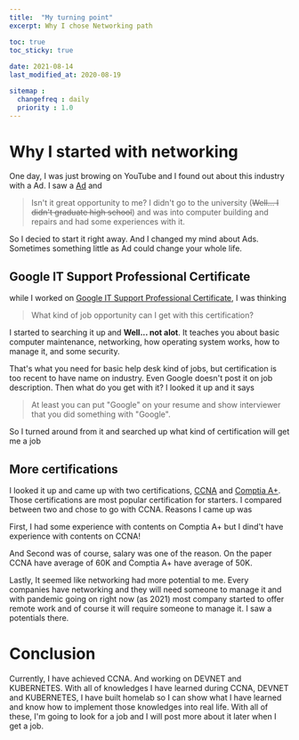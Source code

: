 ```yaml
---
title:  "My turning point"
excerpt: Why I chose Networking path

toc: true
toc_sticky: true
 
date: 2021-08-14
last_modified_at: 2020-08-19

sitemap :
  changefreq : daily
  priority : 1.0
---
```



# Why I started with networking
One day, I was just browing on YouTube and I found out about this industry with a Ad. I saw a [Ad](https://youtu.be/VMcvOVTXAZc) and

>Isn't it great opportunity to me? I didn't go to the university (<del>Well... I didn't graduate high school</del>) and was into computer building and repairs and had some experiences with it.

So I decied to start it right away. And I changed my mind about Ads. Sometimes something little as Ad could change your whole life.


## Google IT Support Professional Certificate
while I worked on [Google IT Support Professional Certificate](https://www.coursera.org/professional-certificates/google-it-support?utm_source=yt&utm_medium=social&utm_campaign=channel&utm_content=google), I was thinking 

>What kind of job opportunity can I get with this certification?

I started to searching it up and **Well... not alot**. It teaches you about basic computer maintenance, networking, how operating system works, how to manage it, and some security.

That's what you need for basic help desk kind of jobs, but certification is too recent to have name on industry. Even Google doesn't post it on job description. Then what do you get with it? I looked it up and it says 

>At least you can put "Google" on your resume and show interviewer that you did something with "Google".

So I turned around from it and searched up what kind of certification will get me a job


## More certifications
I looked it up and came up with two certifications, [CCNA](https://www.cisco.com/c/en/us/training-events/training-certifications/certifications/associate/ccna.html) and [Comptia A+](https://www.comptia.org/certifications/a). Those certifications are most popular certification for starters. I compared between two and chose to go with CCNA. Reasons I came up was 

First, I had some experience with contents on Comptia A+ but I dind't have experience with contents on CCNA! 

And Second was of course, salary was one of the reason. On the paper CCNA have average of 60K and Comptia A+ have average of 50K. 

Lastly, It seemed like networking had more potential to me. Every companies have networking and they will need someone to manage it and with pandemic  going on right now (as 2021) most company started to offer remote work and of course it will require someone to manage it. I saw a potentials there.

# Conclusion
Currently, I have achieved CCNA. And working on DEVNET and KUBERNETES. With all of knowledges I have learned during CCNA, DEVNET and KUBERNETES, I have built homelab so I can show what I have learned and know how to implement those knowledges into real life. With all of these, I'm going to look for a job and I will post more about it later when I get a job.